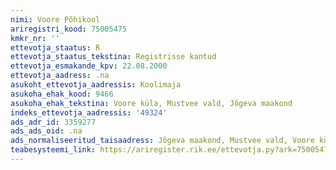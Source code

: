 ```yaml
---
nimi: Voore Põhikool
ariregistri_kood: 75005475
kmkr_nr: ''
ettevotja_staatus: R
ettevotja_staatus_tekstina: Registrisse kantud
ettevotja_esmakande_kpv: 22.08.2000
ettevotja_aadress: .na
asukoht_ettevotja_aadressis: Koolimaja
asukoha_ehak_kood: 9466
asukoha_ehak_tekstina: Voore küla, Mustvee vald, Jõgeva maakond
indeks_ettevotja_aadressis: '49324'
ads_adr_id: 3359277
ads_ads_oid: .na
ads_normaliseeritud_taisaadress: Jõgeva maakond, Mustvee vald, Voore küla, Koolimaja
teabesysteemi_link: https://ariregister.rik.ee/ettevotja.py?ark=75005475&ref=rekvisiidid
---
```


